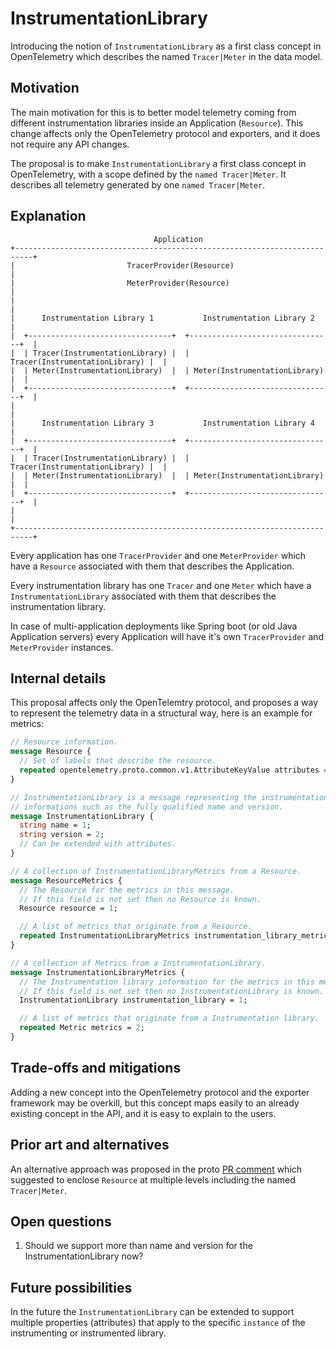 # InstrumentationLibrary

Introducing the notion of `InstrumentationLibrary` as a first class concept in
OpenTelemetry which describes the named `Tracer|Meter` in the data model.

## Motivation

The main motivation for this is to better model telemetry coming from different
instrumentation libraries inside an Application (`Resource`). This change
affects only the OpenTelemetry protocol and exporters, and it does not require
any API changes.

The proposal is to make `InstrumentationLibrary` a first class concept in
OpenTelemetry, with a scope defined by the `named Tracer|Meter`. It describes
all telemetry generated by one `named Tracer|Meter`.

## Explanation

```
                                Application
+--------------------------------------------------------------------------+
|                         TracerProvider(Resource)                         |
|                         MeterProvider(Resource)                          |
|                                                                          |
|      Instrumentation Library 1           Instrumentation Library 2       |
|  +--------------------------------+  +--------------------------------+  |
|  | Tracer(InstrumentationLibrary) |  | Tracer(InstrumentationLibrary) |  |
|  | Meter(InstrumentationLibrary)  |  | Meter(InstrumentationLibrary)  |  |
|  +--------------------------------+  +--------------------------------+  |
|                                                                          |
|      Instrumentation Library 3           Instrumentation Library 4       |
|  +--------------------------------+  +--------------------------------+  |
|  | Tracer(InstrumentationLibrary) |  | Tracer(InstrumentationLibrary) |  |
|  | Meter(InstrumentationLibrary)  |  | Meter(InstrumentationLibrary)  |  |
|  +--------------------------------+  +--------------------------------+  |
|                                                                          |
+--------------------------------------------------------------------------+
```

Every application has one `TracerProvider` and one `MeterProvider` which have a
`Resource` associated with them that describes the Application.

Every instrumentation library has one `Tracer` and one `Meter` which have a
`InstrumentationLibrary` associated with them that describes the instrumentation
library.

In case of multi-application deployments like Spring boot (or old Java
Application servers) every Application will have it's own `TracerProvider` and
`MeterProvider` instances.

## Internal details

This proposal affects only the OpenTelemtry protocol, and proposes a way to
represent the telemetry data in a structural way, here is an example for
metrics:

```proto
// Resource information.
message Resource {
  // Set of labels that describe the resource.
  repeated opentelemetry.proto.common.v1.AttributeKeyValue attributes = 1;
}

// InstrumentationLibrary is a message representing the instrumentation library
// informations such as the fully qualified name and version.
message InstrumentationLibrary {
  string name = 1;
  string version = 2;
  // Can be extended with attributes.
}

// A collection of InstrumentationLibraryMetrics from a Resource.
message ResourceMetrics {
  // The Resource for the metrics in this message.
  // If this field is not set then no Resource is known.
  Resource resource = 1;

  // A list of metrics that originate from a Resource.
  repeated InstrumentationLibraryMetrics instrumentation_library_metrics = 2;
}

// A collection of Metrics from a InstrumentationLibrary.
message InstrumentationLibraryMetrics {
  // The Instrumentation library information for the metrics in this message.
  // If this field is not set then no InstrumentationLibrary is known.
  InstrumentationLibrary instrumentation_library = 1;

  // A list of metrics that originate from a Instrumentation library.
  repeated Metric metrics = 2;
}
```

## Trade-offs and mitigations

Adding a new concept into the OpenTelemetry protocol and the exporter framework
may be overkill, but this concept maps easily to an already existing concept
in the API, and it is easy to explain to the users.

## Prior art and alternatives

An alternative approach was proposed in the proto [PR comment](
https://github.com/open-telemetry/opentelemetry-proto/pull/94#discussion_r369952371)
which suggested to enclose `Resource` at multiple levels including the
named `Tracer|Meter`.

## Open questions

1. Should we support more than name and version for the InstrumentationLibrary
now?

## Future possibilities

In the future the `InstrumentationLibrary` can be extended to support multiple
properties (attributes) that apply to the specific `instance` of the
instrumenting or instrumented library.
